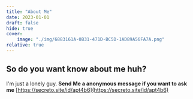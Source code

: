 ```yaml
---
title: "About Me"
date: 2023-01-01
draft: false
hide: true
cover:
    image: "./img/6883161A-0B31-471D-BC5D-1AD89A56FA7A.png"
relative: true
---
```

## So do you want know about me huh?

I'm just a lonely guy.
**Send Me a anonymous message if you want to ask me**
[https://secreto.site/id/apt4b6](https://secreto.site/id/apt4b6)
